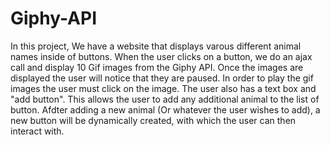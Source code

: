 # Giphy-API
In this project, We have a website that displays varous different animal names inside of buttons. When the user clicks on a button, we do an ajax call and display 10 Gif images from the Giphy API. Once the images are displayed the user will notice that they are paused. In order to play the gif images the user must click on the image. The user also has a text box and "add button". This allows the user to add any additional animal to the list of button. Afdter adding a new animal (Or whatever the user wishes to add), a new button will be dynamically created, with which the user can then interact with. 